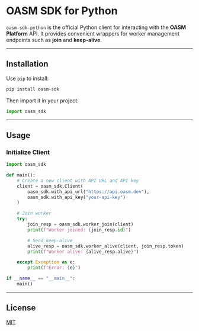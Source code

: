 # OASM SDK for Python

`oasm-sdk-python` is the official Python client for interacting with the **OASM Platform** API. It provides convenient wrappers for worker management endpoints such as **join** and **keep-alive**.

---

## Installation

Use `pip` to install:

```bash
pip install oasm-sdk
```

Then import it in your project:

```python
import oasm_sdk
```

---

## Usage

### Initialize Client

```python
import oasm_sdk

def main():
    # Create a new client with API URL and API key
    client = oasm_sdk.Client(
        oasm_sdk.with_api_url("https://api.oasm.dev"),
        oasm_sdk.with_api_key("your-api-key")
    )

    # Join worker
    try:
        join_resp = oasm_sdk.worker_join(client)
        print(f"Worker joined: {join_resp.id}")

        # Send keep-alive
        alive_resp = oasm_sdk.worker_alive(client, join_resp.token)
        print(f"Worker alive: {alive_resp.alive}")

    except Exception as e:
        print(f"Error: {e}")

if __name__ == "__main__":
    main()
```

---

## License

[MIT](./LICENSE)
